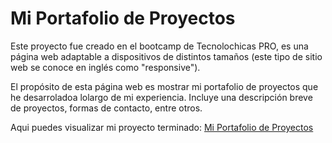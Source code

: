 # Mi Portafolio de Proyectos

Este proyecto fue creado en el bootcamp de Tecnolochicas PRO, es una página web adaptable a dispositivos de distintos tamaños (este tipo de sitio web se conoce en inglés como "responsive"). 

El propósito de esta página web es mostrar mi portafolio de proyectos que he desarroladoa lolargo de mi experiencia. Incluye una descripción breve de proyectos, formas de contacto, entre otros. 

Aqui puedes visualizar mi proyecto terminado: [Mi Portafolio de Proyectos](https://dashing-raindrop-73af20.netlify.app/)
